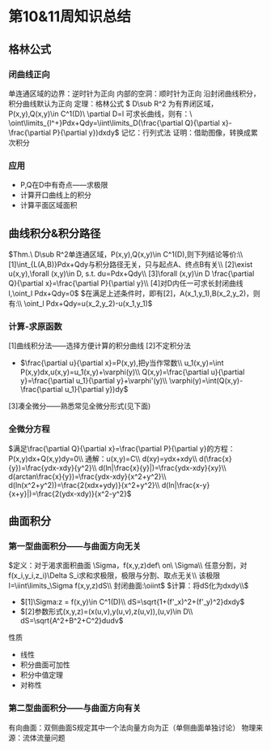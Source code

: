 # 第10&11周知识总结
## 格林公式
### 闭曲线正向
单连通区域的边界：逆时针为正向
内部的空洞：顺时针为正向
沿封闭曲线积分，积分曲线默认为正向
定理：格林公式
$ D\sub R^2 为有界闭区域，P(x,y),Q(x,y)\in C^1(D)\\
\partial D=l 可求长曲线，则有：\\
\oint\limits_{l^+}Pdx+Qdy=\iint\limits_D(\frac{\partial Q}{\partial x}-\frac{\partial P}{\partial y})dxdy$
记忆：行列式法
证明：借助图像，转换成累次积分
### 应用
- P,Q在D中有奇点——求极限
- 计算开口曲线上的积分
- 计算平面区域面积
## 曲线积分&积分路径
$Thm.\ D\sub R^2单连通区域，P(x,y),Q(x,y)\in C^1(D),则下列结论等价:\\
[1]\int_{L(A,B)}Pdx+Qdy与积分路径无关，只与起点A、终点B有关\\
[2]\exist u(x,y),\forall (x,y)\in D, s.t. du=Pdx+Qdy\\
[3]\forall (x,y)\in D \frac{\partial Q}{\partial x}=\frac{\partial P}{\partial y}\\
[4]对D内任一可求长封闭曲线l,\oint_l Pdx+Qdy=0$
$在满足上述条件时，即有[2]，A(x_1,y_1),B(x_2,y_2)，则有:\\
\oint_l Pdx+Qdy=u(x_2,y_2)-u(x_1,y_1)$
### 计算-求原函数
[1]曲线积分法——选择方便计算的积分曲线
[2]不定积分法
- $\frac{\partial u}{\partial x}=P(x,y),把y当作常数\\
u_1(x,y)=\int P(x,y)dx,u(x,y)=u_1(x,y)+\varphi(y)\\
Q(x,y)=\frac{\partial u}{\partial y}=\frac{\partial u_1}{\partial y}+\varphi'(y)\\
\varphi(y)=\int(Q(x,y)-\frac{\partial u_1}{\partial y})dy$

[3]凑全微分——熟悉常见全微分形式(见下面)
### 全微分方程
$满足\frac{\partial Q}{\partial x}=\frac{\partial P}{\partial y}的方程：P(x,y)dx+Q(x,y)dy=0\\
通解：u(x,y)=C\\
d(xy)=ydx+xdy\\
d(\frac{x}{y})=\frac{ydx-xdy}{y^2}\\
d(ln|\frac{x}{y}|)=\frac{ydx-xdy}{xy}\\
d(arctan\frac{x}{y})=\frac{ydx-xdy}{x^2+y^2}\\
d(ln(x^2+y^2))=\frac{2(xdx+ydy)}{x^2+y^2}\\
d(ln|\frac{x-y}{x+y}|)=\frac{2(ydx-xdy)}{x^2-y^2}$
## 曲面积分
### 第一型曲面积分——与曲面方向无关
$定义：对于渴求面积曲面 \Sigma，f(x,y,z)def\ on\ \Sigma\\
任意分割，对f(x_i,y_i,z_i)\Delta S_i求和求极限，极限与分割、取点无关\\
该极限I=\iint\limits_\Sigma f(x,y,z)dS\\
封闭曲面:\oiint$
$计算：将dS化为dxdy\\$
- $[1]\Sigma:z = f(x,y)\in C^1(D)\\
dS=\sqrt{1+(f'_x)^2+(f'_y)^2}dxdy$
- $[2]参数形式(x,y,z)=(x(u,v),y(u,v),z(u,v)),(u,v)\in D\\
dS=\sqrt{A^2+B^2+C^2}dudv$

性质
- 线性
- 积分曲面可加性
- 积分中值定理
- 对称性
### 第二型曲面积分——与曲面方向有关
有向曲面：双侧曲面S规定其中一个法向量方向为正（单侧曲面单独讨论）
物理来源：流体流量问题